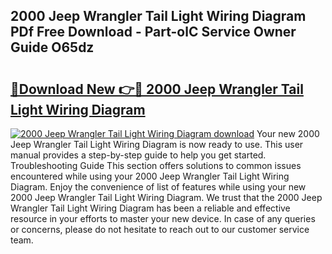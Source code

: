 ## 2000 Jeep Wrangler Tail Light Wiring Diagram PDf Free Download - Part-olC Service Owner Guide O65dz

# <h2><a href="http://dfo9c3.blite.top/?on=2000+Jeep+Wrangler+Tail+Light+Wiring+Diagram">🔗Download New 👉🔴 2000 Jeep Wrangler Tail Light Wiring Diagram</a></h2>

[![2000 Jeep Wrangler Tail Light Wiring Diagram download](https://i.imgur.com/lujVjoI.png)](http://dfo9c3.blite.top/?on=2000+Jeep+Wrangler+Tail+Light+Wiring+Diagram)
Your new 2000 Jeep Wrangler Tail Light Wiring Diagram is now ready to use. This user manual provides a step-by-step guide to help you get started. Troubleshooting Guide This section offers solutions to common issues encountered while using your 2000 Jeep Wrangler Tail Light Wiring Diagram. Enjoy the convenience of list of features while using your new 2000 Jeep Wrangler Tail Light Wiring Diagram. We trust that the 2000 Jeep Wrangler Tail Light Wiring Diagram has been a reliable and effective resource in your efforts to master your new device. In case of any queries or concerns, please do not hesitate to reach out to our customer service team.
